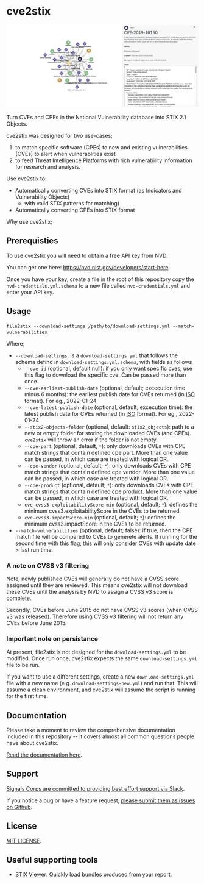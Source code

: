 # cve2stix

![](/docs/assets/img/stix-cve-graph.png)

Turn CVEs and CPEs in the National Vulnerability database into STIX 2.1 Objects.

cve2stix was designed for two use-cases;

1. to match specific software (CPEs) to new and existing vulnerabilities (CVEs) to alert when vulnerablities exist
2. to feed Threat Intelligence Platforms with rich vulnerability information for research and analysis.


Use cve2stix to:

* Automatically converting CVEs into STIX format (as Indicators and Vulnerability Objects)
	* with valid STIX patterns for matching)
* Automatically converting CPEs into STIX format

Why use cve2stix;

## Prerequisties

To use cve2stix you will need to obtain a free API key from NVD.

You can get one here: https://nvd.nist.gov/developers/start-here

Once you have your key, create a file in the root of this repository copy the `nvd-credentials.yml.schema` to a new file called `nvd-credentials.yml` and enter your API key.

## Usage

```shell
file2stix --download-settings /path/to/download-settings.yml --match-vulnerabilities
```

Where;

* `--download-settings`: Is a `download-settings.yml` that follows the schema defind in `download-settings.yml.schema`, with fields as follows
	* `--cve-id` (optional, default null): if you only want specific cves, use this flag to download the specific cve. Can be passed more than once.
	* `--cve-earliest-publish-date` (optional, default; excecution time minus 6 months): the earliest publish date for CVEs returned (in [ISO](https://www.iso.org/iso-8601-date-and-time-format.html) format). For eg., 2022-01-24
	* `--cve-latest-publish-date` (optional, default; excecution time): the latest publish date for CVEs returned (in [ISO](https://www.iso.org/iso-8601-date-and-time-format.html) format). For eg., 2022-01-24
	* `--stix2-objects-folder` (optional, default: `stix2_objects`): path to a new or empty
	folder for storing the downloaded CVEs (and CPEs). `cve2stix` will throw an error
	if the folder is not empty.
	* `--cpe-part` (optional, default; `*`): only downloads CVEs with CPE match strings that contain defined cpe part. More than one value can be passed, in which case are treated with logical OR.
	* `--cpe-vendor` (optional, default; `*`): only downloads CVEs with CPE match strings that contain defined cpe vendor. More than one value can be passed, in which case are treated with logical OR.
	* `--cpe-product` (optional, default; `*`): only downloads CVEs with CPE match strings that contain defined cpe product. More than one value can be passed, in which case are treated with logical OR.
	* `cve-cvss3-exploitabilityScore-min` (optional, default; `*`): defines the minimum cvss3.exploitabilityScore in the CVEs to be returned.
	* `cve-cvss3-impactScore-min` (optional, default; `*`): defines the minimum cvss3.impactScore in the CVEs to be returned. 
* `--match-vulnerabilities` (optional, default; false): if true, then the CPE match file will be compared to CVEs to generete alerts. If running for the second time with this flag, this will only consider CVEs with update date > last run time.

### A note on CVSS v3 filtering

Note, newly published CVEs will generally do not have a CVSS score assigned until they are reviewed. This means cve2stix will not download these CVEs until the analysis by NVD to assign a CVSS v3 score is complete.

Secondly, CVEs before June 2015 do not have CVSS v3 scores (when CVSS v3 was released). Therefore using CVSS v3 filtering will not return any CVEs before June 2015.

### Important note on persistance

At present, file2stix is not designed for the `download-settings.yml` to be modified. Once run once, cve2stix expects the same `download-settings.yml` file to be run.

If you want to use a different settings, create a new `download-settings.yml` file with a new name (e.g. `download-settings-new.yml`) and run that. This will assume a clean environment, and cve2stix will assume the script is running for the first time.

## Documentation

Please take a moment to review the comprehensive documentation included in this repository -- it covers almost all common questions people have about cve2stix.

[Read the documentation here](/docs/index.md).

## Support

[Signals Corps are committed to providing best effort support via Slack](https://join.slack.com/t/signalscorps-public/shared_invite/zt-1exnc12ww-9RKR6aMgO57GmHcl156DAA).

If you notice a bug or have a feature request, [please submit them as issues on Github](https://github.com/signalscorps/cve2stix/issues).

## License

[MIT LICENSE](/LICENSE).

## Useful supporting tools

* [STIX Viewer](https://github.com/traut/stixview): Quickly load bundles produced from your report.